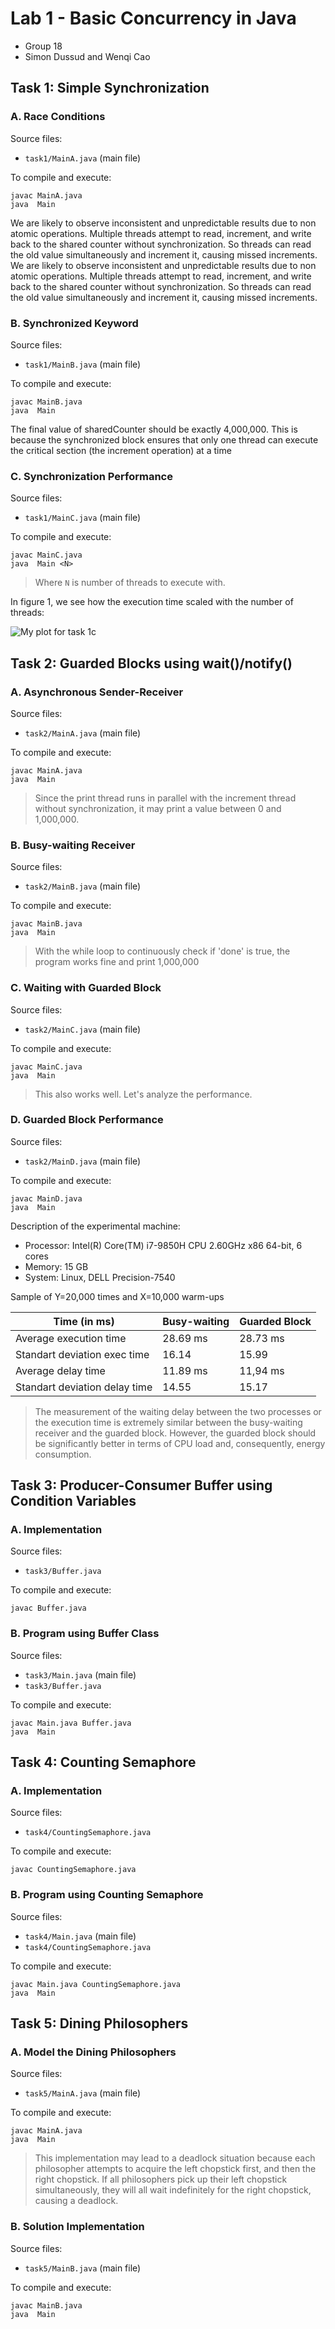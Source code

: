 # Lab 1 - Basic Concurrency in Java
- Group 18
- Simon Dussud and Wenqi Cao

## Task 1: Simple Synchronization

### A. Race Conditions
Source files:
- `task1/MainA.java` (main file)

To compile and execute:
```shell
javac MainA.java
java  Main
```
We are likely to observe inconsistent and unpredictable results due to non atomic operations.
Multiple threads attempt to read, increment, and write back to the shared counter without synchronization. So threads can read the old value simultaneously and increment it, causing missed increments.
We are likely to observe inconsistent and unpredictable results due to non atomic operations.
Multiple threads attempt to read, increment, and write back to the shared counter without synchronization. So threads can read the old value simultaneously and increment it, causing missed increments.

### B. Synchronized Keyword
Source files:
- `task1/MainB.java` (main file)

To compile and execute:
```shell
javac MainB.java
java  Main
```
The final value of sharedCounter should be exactly 4,000,000.
This is because the synchronized block ensures that only one thread can execute the critical section (the increment operation) at a time

### C. Synchronization Performance
Source files:
- `task1/MainC.java` (main file)

To compile and execute:
```shell
javac MainC.java
java  Main <N>
```
> Where `N` is number of threads to execute with.

In figure 1, we see how the execution time scaled with the number of threads:

![My plot for task 1c](data/task2c.png)

## Task 2: Guarded Blocks using wait()/notify()

### A. Asynchronous Sender-Receiver
Source files:
- `task2/MainA.java` (main file)

To compile and execute:
```shell
javac MainA.java
java  Main
```

> Since the print thread runs in parallel with the increment thread without synchronization, it may print a value between 0 and 1,000,000.

### B. Busy-waiting Receiver
Source files:
- `task2/MainB.java` (main file)

To compile and execute:
```shell
javac MainB.java
java  Main
```

> With the while loop to continuously check if 'done' is true, the program works fine and print 1,000,000

### C. Waiting with Guarded Block
Source files:
- `task2/MainC.java` (main file)

To compile and execute:
```shell
javac MainC.java
java  Main
```

> This also works well.
> Let's analyze the performance.

### D. Guarded Block Performance
Source files:
- `task2/MainD.java` (main file)

To compile and execute:
```shell
javac MainD.java
java  Main
```

Description of the experimental machine:

-   Processor: Intel(R) Core(TM) i7-9850H CPU 2.60GHz x86 64-bit, 6 cores
-   Memory: 15 GB 
-   System: Linux, DELL Precision-7540

Sample of Y=20,000 times and X=10,000 warm-ups

| Time (in ms)                  | Busy-waiting | Guarded Block |
|-------------------------------|--------------|---------------|
| Average execution time        | 28.69 ms     | 28.73 ms      |
| Standart deviation exec time  | 16.14        | 15.99         |
| Average delay time            | 11.89 ms     | 11,94 ms      |
| Standart deviation delay time | 14.55        | 15.17         |


>The measurement of the waiting delay between the two processes or the execution time is extremely similar between the busy-waiting receiver and the guarded block. However, the guarded block should be significantly better in terms of CPU load and, consequently, energy consumption.

## Task 3: Producer-Consumer Buffer using Condition Variables


### A. Implementation
Source files:
- `task3/Buffer.java`

To compile and execute:
```shell
javac Buffer.java
```

### B. Program using Buffer Class
Source files:
- `task3/Main.java` (main file)
- `task3/Buffer.java`

To compile and execute:
```shell
javac Main.java Buffer.java
java  Main
```

## Task 4: Counting Semaphore

### A. Implementation
Source files:
- `task4/CountingSemaphore.java`

To compile and execute:
```shell
javac CountingSemaphore.java
```

### B. Program using Counting Semaphore
Source files:
- `task4/Main.java` (main file)
- `task4/CountingSemaphore.java`

To compile and execute:
```shell
javac Main.java CountingSemaphore.java
java  Main
```

## Task 5: Dining Philosophers

### A. Model the Dining Philosophers
Source files:
- `task5/MainA.java` (main file)

To compile and execute:
```shell
javac MainA.java
java  Main
```
> This implementation may lead to a deadlock situation because each philosopher attempts to acquire the left chopstick first, and then the right chopstick. If all philosophers pick up their left chopstick simultaneously, they will all wait indefinitely for the right chopstick, causing a deadlock.
### B. Solution Implementation
Source files:
- `task5/MainB.java` (main file)

To compile and execute:
```shell
javac MainB.java
java  Main
```